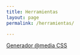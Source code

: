 ```yaml
---
title: Herramientas
layout: page
permalink: /herramientas/

---
```


[Generador @media CSS](https://eliotjorge.github.io/herramientas/generadormedia.html)
